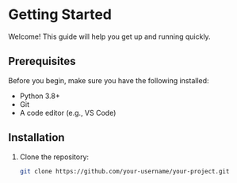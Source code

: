 # Getting Started

Welcome! This guide will help you get up and running quickly.

## Prerequisites

Before you begin, make sure you have the following installed:

- Python 3.8+
- Git
- A code editor (e.g., VS Code)

## Installation

1. Clone the repository:

   ```bash
   git clone https://github.com/your-username/your-project.git
